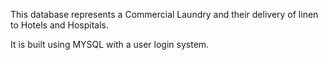 This database represents a Commercial Laundry and their delivery of linen to Hotels and Hospitals. 

It is built using MYSQL with a user login system.
